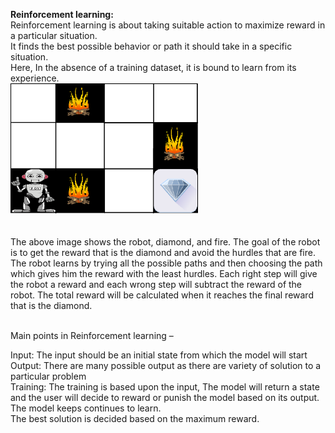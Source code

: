 <strong>Reinforcement learning:</strong><br>
Reinforcement learning is about taking suitable action to maximize reward in a particular situation.<br>
It finds the best possible behavior or path it should take in a specific situation.<br>
Here, In the absence of a training dataset, it is bound to learn from its experience.
<br>
 <img width="300" src= "pic/Reinforecement learning.png"/>
<br><br><br>
The above image shows the robot, diamond, and fire. The goal of the robot is to get the reward that is the diamond and avoid the hurdles that are fire. The robot learns by trying all the possible paths and then choosing the path which gives him the reward with the least hurdles. Each right step will give the robot a reward and each wrong step will subtract the reward of the robot. The total reward will be calculated when it reaches the final reward that is the diamond.
 <br><br>

Main points in Reinforcement learning – <br>



Input: The input should be an initial state from which the model will start<br>
Output: There are many possible output as there are variety of solution to a particular problem<br>
Training: The training is based upon the input, The model will return a state and the user will decide to reward or punish the model based on its output.<br>
The model keeps continues to learn.<br>
The best solution is decided based on the maximum reward.<br>